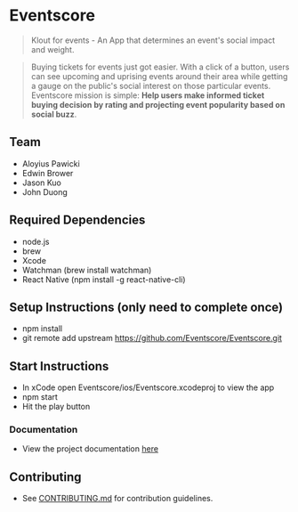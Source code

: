 # Eventscore

> Klout for events - An App that determines an event's social impact and weight.

> Buying tickets for events just got easier. With a click of a button, users can see upcoming and uprising events around their area while getting a gauge on the public's social interest on those particular events. Eventscore mission is simple: **Help users make informed ticket buying decision by rating and projecting event popularity based on social buzz**.

## Team

- Aloyius Pawicki
- Edwin Brower
- Jason Kuo
- John Duong

## Required Dependencies
- node.js 
- brew
- Xcode
- Watchman (brew install watchman)
- React Native (npm install -g react-native-cli)

## Setup Instructions (only need to complete once)

- npm install
- git remote add upstream https://github.com/Eventscore/Eventscore.git

## Start Instructions
- In xCode open Eventscore/ios/Eventscore.xcodeproj to view the app
- npm start
- Hit the play button

### Documentation

- View the project documentation [here](https://docs.google.com/document/d/1bOhUhUnwRuyP1Lwo77mrFLjlYe-N_BVRGO15Y5kEWAI/edit?usp=sharing)

## Contributing

- See [CONTRIBUTING.md](CONTRIBUTING.md) for contribution guidelines.